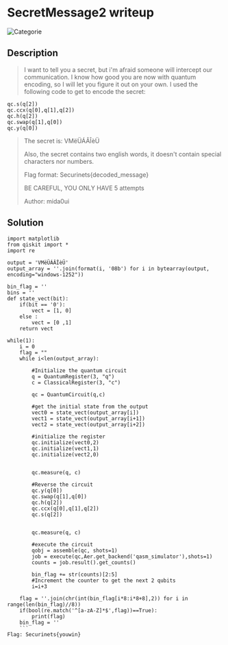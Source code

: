 # SecretMessage2 writeup
![Categorie](https://img.shields.io/badge/Category-Quantum-blue?style=for-the-badge)

## Description
>
> I want to tell you a secret, but i'm afraid someone will intercept our communication. I know how good you are now with quantum encoding, so I will let you figure it out on your own. 
> I used the following code to get to encode the secret:
 ```
 qc.s(q[2])
 qc.ccx(q[0],q[1],q[2])
 qc.h(q[2])
 qc.swap(q[1],q[0])
 qc.y(q[0])
 ```
>The secret is: VMëÜÁÂÎèÜ
>
>Also, the secret contains two english words, it doesn't contain special characters nor numbers.
>
>Flag format: Securinets{decoded_message}
>
>BE CAREFUL, YOU ONLY HAVE 5 attempts
>
>Author: mida0ui

## Solution


```
import matplotlib
from qiskit import *
import re

output = 'VMëÜÁÂÎèÜ'
output_array = ''.join(format(i, '08b') for i in bytearray(output, encoding="windows-1252"))

bin_flag = ''
bins = ''
def state_vect(bit):
    if(bit == '0'):
        vect = [1, 0]
    else : 
        vect = [0 ,1]
    return vect

while(1):
    i = 0
    flag = ""
    while i<len(output_array):

        #Initialize the quantum circuit
        q = QuantumRegister(3, "q")
        c = ClassicalRegister(3, "c")

        qc = QuantumCircuit(q,c)

        #get the initial state from the output
        vect0 = state_vect(output_array[i])
        vect1 = state_vect(output_array[i+1])
        vect2 = state_vect(output_array[i+2])

        #initialize the register
        qc.initialize(vect0,2)
        qc.initialize(vect1,1)
        qc.initialize(vect2,0)


        qc.measure(q, c)

        #Reverse the circuit
        qc.y(q[0])  
        qc.swap(q[1],q[0])     
        qc.h(q[2])
        qc.ccx(q[0],q[1],q[2])
        qc.s(q[2])


        qc.measure(q, c)

        #execute the circuit
        qobj = assemble(qc, shots=1)
        job = execute(qc,Aer.get_backend('qasm_simulator'),shots=1)
        counts = job.result().get_counts()

        bin_flag += str(counts)[2:5]
        #Increment the counter to get the next 2 qubits
        i=i+3

    flag = ''.join(chr(int(bin_flag[i*8:i*8+8],2)) for i in range(len(bin_flag)//8))
    if(bool(re.match('^[a-zA-Z]*$',flag))==True):
        print(flag)
    bin_flag = ''
    ```
Flag: Securinets{youwin}

